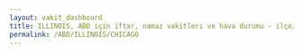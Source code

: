 ```yaml
---
layout: vakit_dashboard
title: ILLINOIS, ABD için iftar, namaz vakitleri ve hava durumu - ilçe/eyalet seç
permalink: /ABD/ILLINOIS/CHICAGO
---
```


<script type="text/javascript">
  var GLOBAL_COUNTRY = 'ABD';
  var GLOBAL_CITY = 'ILLINOIS';
  var GLOBAL_STATE = 'CHICAGO';
  var lat = 72;
  var lon = 21;
</script>
